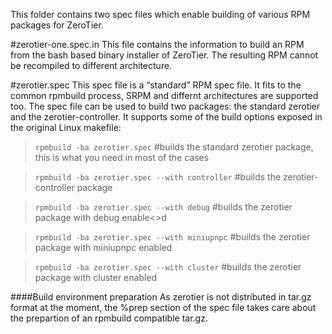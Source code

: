 This folder contains two spec files which enable building of various RPM packages for ZeroTier.

#zerotier-one.spec.in
This file contains the information to build an RPM from the bash based binary installer of ZeroTier. The resulting RPM cannot be recompiled to different architecture.

#zerotier.spec
This spec file is a “standard” RPM spec file. It fits to the common rpmbuild process, SRPM and differnt architectures are supported too. The spec file can be used to build two packages: the standard zerotier and the zerotier-controller. It supports some of the build options exposed in the original Linux makefile:

> `rpmbuild -ba zerotier.spec` #builds the standard zerotier package, this is what you need in most of the cases

> `rpmbuild -ba zerotier.spec --with controller` #builds the zerotier-controller package

> `rpmbuild -ba zerotier.spec --with debug` #builds the zerotier package with debug enable<>d

> `rpmbuild -ba zerotier.spec --with miniupnpc` #builds the zerotier package with miniupnpc enabled

> `rpmbuild -ba zerotier.spec --with cluster` #builds the zerotier package with cluster enabled


####Build environment preparation
As zerotier is not distributed in tar.gz format at the moment, the %prep section of the spec file takes care about the prepartion of an rpmbuild compatible tar.gz.



